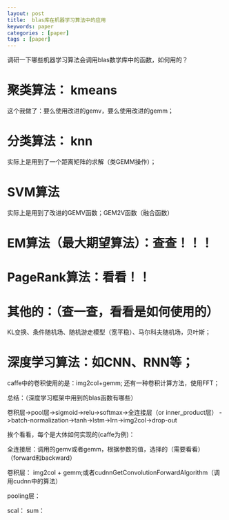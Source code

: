 ```yaml
---
layout: post
title:  blas库在机器学习算法中的应用
keywords: paper
categories : [paper]
tags : [paper]
---
```


调研一下哪些机器学习算法会调用blas数学库中的函数，如何用的？

# 聚类算法： kmeans

这个我做了：要么使用改进的gemv，要么使用改进的gemm；


# 分类算法： knn

实际上是用到了一个距离矩阵的求解（类GEMM操作）；



# SVM算法

实际上是用到了改进的GEMV函数；GEM2V函数（融合函数）




# EM算法（最大期望算法）：查查！！！


# PageRank算法：看看！！


# 其他的：（查一查，看看是如何使用的）

KL变换、条件随机场、随机游走模型（宽平稳）、马尔科夫随机场，贝叶斯；


# 深度学习算法：如CNN、RNN等；

caffe中的卷积使用的是：img2col+gemm;
还有一种卷积计算方法，使用FFT；


总结：（深度学习框架中用到的blas函数有哪些）

卷积层->pool层->sigmoid->relu->softmax->全连接层（or inner_product层）
->batch-normalization->tanh->lstm->lrn->img2col->drop-out

挨个看看，每个是大体如何实现的(caffe为例)：

全连接层：调用的gemv或者gemm，根据参数的值，选择的（需要看看）（forward和backward）

卷积层： img2col + gemm;或者cudnnGetConvolutionForwardAlgorithm（调用cudnn中的算法）


pooling层：


scal：
sum：







